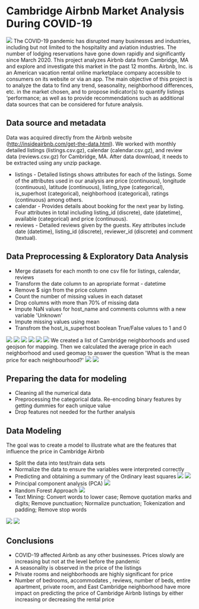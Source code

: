 # Cambridge Airbnb Market Analysis During COVID-19
![](pic/Picture1.png)
The COVID-19 pandemic has disrupted many businesses and industries, including but not limited to the hospitality and aviation industries. The number of lodging reservations have gone down rapidly and significantly since March 2020. This project analyzes Airbnb data from Cambridge, MA and explore and investigate this market in the past 12 months.
Airbnb, Inc. is an American vacation rental online marketplace company accessible to consumers on its website or via an app.
The main objective of this project is to analyze the data to find any trend, seasonality, neighborhood differences, etc. in the market chosen, and to propose indicator(s) to quantify listings ‘performance; as well as to provide recommendations such as additional data sources that can be considered for future analysis.

## Data source and metadata

Data was acquired directly from the Airbnb website (http://insideairbnb.com/get-the-data.html). We worked with monthly detailed listings (listings.csv.gz), calendar (calendar.csv.gz), and review data (reviews.csv.gz) for Cambridge, MA. After data download, it needs to be extracted using any unzip package.
- listings - Detailed listings shows attributes for each of the listings. Some of the attributes used in our analysis are price (continuous), longitude (continuous), latitude (continuous), listing_type (categorical), is_superhost (categorical), neighborhood (categorical), ratings (continuous) among others.
- calendar - Provides details about booking for the next year by listing. Four attributes in total including listing_id (discrete), date (datetime), available (categorical) and price (continuous).
- reviews - Detailed reviews given by the guests. Key attributes include date (datetime), listing_id (discrete), reviewer_id (discrete) and comment (textual).

## Data Preprocessing & Exploratory Data Analysis
- Merge datasets for each month to one csv file for listings, calendar, reviews
- Transform the date column to an apropriate format - datetime
- Remove $ sign from the price column 
- Count the number of missing values in each dataset
- Drop columns with more than 70% of missing data
- Impute NaN values for host_name and comments columns with a new variable 'Unknown'
- Impute missing values using mean 
- Transfrom the host_is_superhost boolean True/False values to 1 and 0

![](pic/pic1.png)
![](pic/pic2.png)
![](pic/pic3.png)
![](pic/pic4.png)
![](pic/pic5.png)
![](pic/pic6.png)
We created a list of Cambridge neighborhoods and used  geojson for mapping. Then we calculated the average price in each neighborhood and used geomap to answer the question 'What is the mean price for each neighbourhood?'
![](pic/pic7.png)
![](pic/pic8.png)

## Preparing the data for modeling
- Cleaning all the numerical data
- Preprocessing the categorical data. Re-encoding binary features by getting dummies for each unique value
- Drop features not needed for the further analysis

## Data Modeling
The goal was to create a model to illustrate what are the features that influence the price in Cambridge Airbnb 
- Split the data into test/train data sets
- Normalize the data to ensure the variables were interpreted correctly
- Predicting and obtaining a summary of the Ordinary least squares
![](pic/pic11.png)
![](pic/pic12.png)
- Principal component analysis (PCA)
![](pic/pic13.png)
- Random Forest Approach
![](pic/pic14.png)
- Text Mining: Convert words to lower case; Remove quotation marks and digits; Remove punctuation; Normalize punctuation; Tokenization and padding; Remove stop words

![](pic/pic9.png)
![](pic/pic10.png)

## Conclusions
-	COVID-19 affected Airbnb as any other businesses. Prices slowly are increasing but not at the level before the pandemic
-	A seasonality is observed in the price of the listings 
-	Private rooms and neighborhoods are highly significant for price
-	Number of bedrooms, accommodates , reviews, number of beds, entire apartment, private room, and East Cambridge neighborhood have more impact on predicting the price of Cambridge Airbnb listings by either increasing or decreasing the rental price
